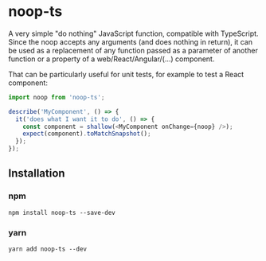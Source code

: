 # noop-ts

A very simple "do nothing" JavaScript function, compatible with TypeScript.
Since the noop accepts any arguments (and does nothing in return), it can be used as a replacement of any function passed as a parameter of another function or a property of a web/React/Angular/(...) component.

That can be particularly useful for unit tests, for example to test a React component:

```javascript
import noop from 'noop-ts';

describe('MyComponent', () => {
  it('does what I want it to do', () => {
    const component = shallow(<MyComponent onChange={noop} />);
    expect(component).toMatchSnapshot();
  });
});
```

## Installation

### npm

```
npm install noop-ts --save-dev
```

### yarn

```
yarn add noop-ts --dev
```

